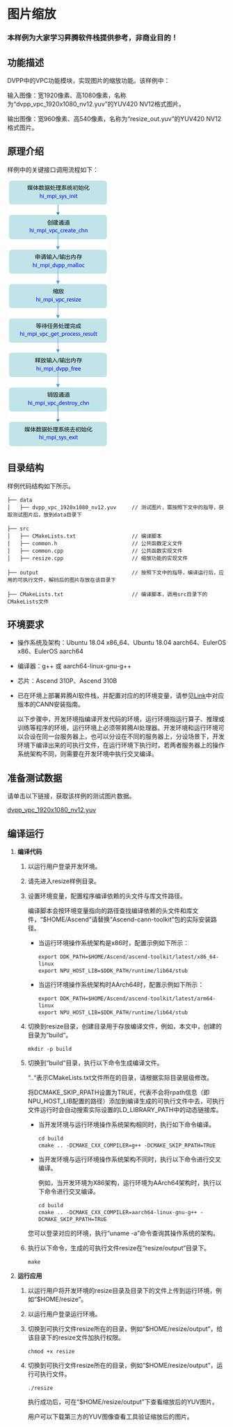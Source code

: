 # 图片缩放<a name="ZH-CN_TOPIC_0000001073131184"></a>

### 本样例为大家学习昇腾软件栈提供参考，非商业目的！

## 功能描述<a name="section09679311389"></a>

DVPP中的VPC功能模块，实现图片的缩放功能。该样例中：

输入图像：宽1920像素、高1080像素，名称为“dvpp_vpc_1920x1080_nv12.yuv”的YUV420 NV12格式图片。

输出图像：宽960像素、高540像素，名称为“resize_out.yuv”的YUV420 NV12格式图片。

## 原理介绍<a name="section19985135703818"></a>

样例中的关键接口调用流程如下：

![输入图片说明](vpc.png)

## 目录结构<a name="section1394162513386"></a>

样例代码结构如下所示。


```
├── data
│   ├── dvpp_vpc_1920x1080_nv12.yuv     // 测试图片，需按照下文中的指导，获取测试图片后，放到data目录下

├── src
│   ├── CMakeLists.txt                  // 编译脚本
│   ├── common.h                        // 公共函数定义文件
│   ├── common.cpp                      // 公共函数实现文件
│   ├── resize.cpp                      // 缩放功能的实现文件

├── output                              // 按照下文中的指导，编译运行后，应用的可执行文件，解码后的图片存放在该目录下

├── CMakeLists.txt                      // 编译脚本，调用src目录下的CMakeLists文件

```

## 环境要求<a name="section3833348101215"></a>

-   操作系统及架构：Ubuntu 18.04 x86\_64、Ubuntu 18.04 aarch64、EulerOS x86、EulerOS aarch64
-   编译器：g++ 或 aarch64-linux-gnu-g++
-   芯片：Ascend 310P、Ascend 310B
-   已在环境上部署昇腾AI软件栈，并配置对应的的环境变量，请参见[Link](https://www.hiascend.com/document)中对应版本的CANN安装指南。

       以下步骤中，开发环境指编译开发代码的环境，运行环境指运行算子、推理或训练等程序的环境，运行环境上必须带昇腾AI处理器。开发环境和运行环境可以合设在同一台服务器上，也可以分设在不同的服务器上，分设场景下，开发环境下编译出来的可执行文件，在运行环境下执行时，若两者服务器上的操作系统架构不同，则需要在开发环境中执行交叉编译。

## 准备测试数据<a name="section13133171616100"></a>

请单击以下链接，获取该样例的测试图片数据。

[dvpp_vpc_1920x1080_nv12.yuv](https://obs-9be7.obs.cn-east-2.myhuaweicloud.com/data/dvpp_sample_input_data/dvpp_vpc_1920x1080_nv12.yuv)


## 编译运行<a name="section13133171616172"></a>

1.  **编译代码**

    1. 以运行用户登录开发环境。

    2. 请先进入resize样例目录。
    
    3. 设置环境变量，配置程序编译依赖的头文件与库文件路径。
  
        编译脚本会按环境变量指向的路径查找编译依赖的头文件和库文件，“$HOME/Ascend”请替换“Ascend-cann-toolkit”包的实际安装路径。
   
         -   当运行环境操作系统架构是x86时，配置示例如下所示：
      
             ```
             export DDK_PATH=$HOME/Ascend/ascend-toolkit/latest/x86_64-linux
             export NPU_HOST_LIB=$DDK_PATH/runtime/lib64/stub
             ```
      
         -   当运行环境操作系统架构时AArch64时，配置示例如下所示：
      
             ```
             export DDK_PATH=$HOME/Ascend/ascend-toolkit/latest/arm64-linux
             export NPU_HOST_LIB=$DDK_PATH/runtime/lib64/stub
             ```
   
     4. 切换到resize目录，创建目录用于存放编译文件，例如，本文中，创建的目录为“build“。
   
        ```
        mkdir -p build
        ```
   
     5. 切换到“build“目录，执行以下命令生成编译文件。
   
        “..“表示CMakeLists.txt文件所在的目录，请根据实际目录层级修改。
   
        将DCMAKE\_SKIP\_RPATH设置为TRUE，代表不会将rpath信息（即NPU_HOST_LIB配置的路径）添加到编译生成的可执行文件中去，可执行文件运行时会自动搜索实际设置的LD_LIBRARY_PATH中的动态链接库。
   
        - 当开发环境与运行环境操作系统架构相同时，执行如下命令编译。
   
           ```
           cd build
           cmake .. -DCMAKE_CXX_COMPILER=g++ -DCMAKE_SKIP_RPATH=TRUE
           ```
   
        - 当开发环境与运行环境操作系统架构不同时，执行以下命令进行交叉编译。
   
          例如，当开发环境为X86架构，运行环境为AArch64架构时，执行以下命令进行交叉编译。
          
          ```
          cd build
          cmake .. -DCMAKE_CXX_COMPILER=aarch64-linux-gnu-g++ -DCMAKE_SKIP_RPATH=TRUE
          ```
          
        您可以登录对应的环境，执行“uname -a”命令查询其操作系统的架构。
   
     6. 执行以下命令，生成的可执行文件resize在“resize/output“目录下。
   
         ```
         make
         ```
   
2. **运行应用**

     1. 以运行用户将开发环境的resize目录及目录下的文件上传到运行环境，例如“$HOME/resize”。

     2. 以运行用户登录运行环境。

     3. 切换到可执行文件resize所在的目录，例如“$HOME/resize/output”，给该目录下的resize文件加执行权限。

         ```
         chmod +x resize
         ```

     4. 切换到可执行文件resize所在的目录，例如“$HOME/resize/output”，运行可执行文件。

         ```
         ./resize
         ```

        执行成功后，可在“$HOME/resize/output”下查看缩放后的YUV图片。
        
        用户可以下载第三方的YUV图像查看工具验证缩放后的图片。
